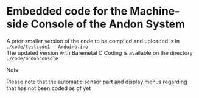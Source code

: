 # Embedded code for the Machine-side Console of the Andon System 
 
A prior smaller version of the code to be compiled and uploaded is in ```./code/testcode1 - Arduino.ino``` <br>
The updated version with Baremetal C Coding is available on the directory ```./code/andonconsole```<br>

> [!NOTE]
> Please note that the automatic sensor part and display menus regarding that has not been coded as of yet
